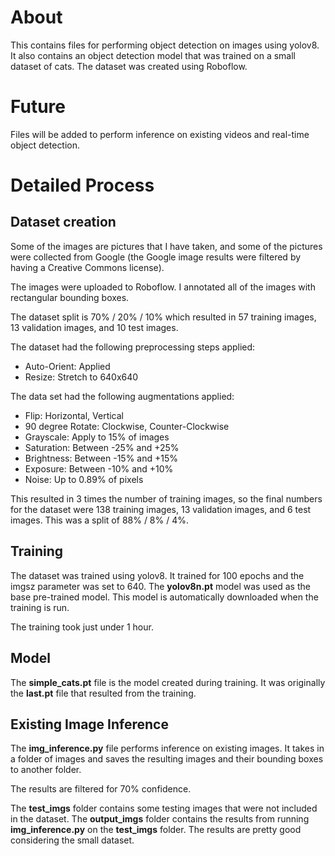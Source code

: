 # About  
 This contains files for performing object detection on images using yolov8. It also contains an object detection model that was trained on a small dataset of cats. The dataset was created using Roboflow. 
 
# Future 
Files will be added to perform inference on existing videos and real-time object detection. 

# Detailed Process

## Dataset creation 
Some of the images are pictures that I have taken, and some of the pictures were collected from Google (the Google image results were filtered by having a Creative Commons license). 

The images were uploaded to Roboflow. I annotated all of the images with rectangular bounding boxes. 

The dataset split is 70% / 20% / 10% which resulted in 57 training images, 13 validation images, and 10 test images. 

The dataset had the following preprocessing steps applied: 
- Auto-Orient: Applied 
- Resize: Stretch to 640x640 

The data set had the following augmentations applied: 
- Flip: Horizontal, Vertical 
- 90 degree Rotate: Clockwise, Counter-Clockwise
- Grayscale: Apply to 15% of images 
- Saturation: Between -25% and +25% 
- Brightness: Between -15% and +15% 
- Exposure: Between -10% and +10% 
- Noise: Up to 0.89% of pixels 

This resulted in 3 times the number of training images, so the final numbers for the dataset were 138 training images, 13 validation images, and 6 test images. This was a split of 88% / 8% / 4%. 

## Training 
The dataset was trained using yolov8. It trained for 100 epochs and the imgsz parameter was set to 640. The **yolov8n.pt** model was used as the base pre-trained model. This model is automatically downloaded when the training is run. 

The training took just under 1 hour. 

## Model 
The **simple_cats.pt** file is the model created during training. It was originally the **last.pt** file that resulted from the training. 

## Existing Image Inference 
The **img_inference.py** file performs inference on existing images. It takes in a folder of images and saves the resulting images and their bounding boxes to another folder. 

The results are filtered for 70% confidence. 

The **test_imgs** folder contains some testing images that were not included in the dataset. The **output_imgs** folder contains the results from running **img_inference.py** on the **test_imgs** folder. The results are pretty good considering the small dataset. 

